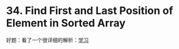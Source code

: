 # 34. Find First and Last Position of Element in Sorted Array

好题：看了一个很详细的解析：[学习](https://leetcode.com/problems/find-first-and-last-position-of-element-in-sorted-array/discuss/14699/Clean-iterative-solution-with-two-binary-searches-(with-explanation))

